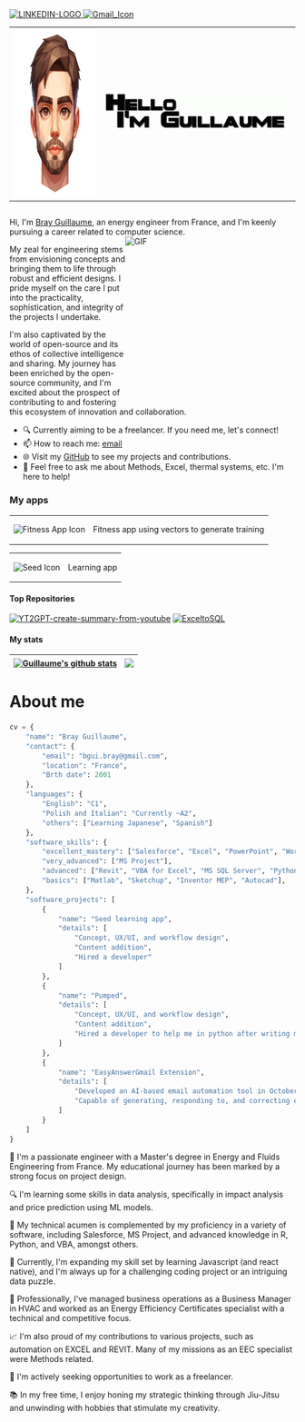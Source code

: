 <a href="https://www.linkedin.com/in/guillaume-bray-gte">
  <img src="https://github.com/yoman38/Guillaume/assets/124726056/0e383aa4-e6ce-48e4-8c68-96de98177754" alt="LINKEDIN-LOGO" width="40" height="40">
</a>

<a href="mailto:bgui.bray@gmail.com">
  <img src="https://github.com/yoman38/Guillaume/assets/124726056/9eb69432-0ffd-4d71-8c50-5dcf73ef74f4" alt="Gmail_Icon" width="40" height="40">
</a>


<div style="text-align: center;">
  <table border="0" style="border-collapse: collapse; border: none; display: inline-table;">
    <tr>
      <td>
        <img src="https://github.com/yoman38/Guillaume/blob/main/file-ywRkggFqhTuLaLktoKyYDuJ5.jpg" alt="Guillaume Working" width="300" height="300" style="display: block;"/>
      </td>
      <td style="vertical-align: middle; color: blue; font-weight: bold; font-size: larger; border: none;">
        <img src="https://github.com/yoman38/Guillaume/blob/main/gifname.gif" alt="GIF">
      </td>
    </tr>
  </table>
</div>


Hi, I'm [Bray Guillaume](https://your-portfolio-link.com/), an energy engineer from France, and I'm keenly pursuing a career related to computer science.
  <img align="right" alt="GIF" src="https://github.com/yoman38/Guillaume/blob/main/gif%20me%20working.gif" width="300" height="300" />


My zeal for engineering stems from envisioning concepts and bringing them to life through robust and efficient designs. I pride myself on the care I put into the practicality, sophistication, and integrity of the projects I undertake.

I'm also captivated by the world of open-source and its ethos of collective intelligence and sharing. My journey has been enriched by the open-source community, and I'm excited about the prospect of contributing to and fostering this ecosystem of innovation and collaboration.



- 🔍 Currently aiming to be a freelancer. If you need me, let's connect!
- 📫 How to reach me: [email](mailto:bgui.bray@gmail.com)
- 🌐 Visit my [GitHub](https://github.com/yoman38) to see my projects and contributions.
- 💬 Feel free to ask me about Methods, Excel, thermal systems, etc. I'm here to help!

### My apps
<table border="0" style="border-collapse: collapse; border: none;">
    <tr>
        <td>
            <img src="https://github.com/yoman38/Guillaume/assets/124726056/ba4f6229-2815-45a6-9513-4b90b4711846" alt="Fitness App Icon" width="100" height="100">
        </td>
        <td style="vertical-align: middle; margin-left: 20px;">
            <p>Fitness app using vectors to generate training</p>
        </td>
    </tr>
</table>

<table border="0" style="border-collapse: collapse; border: none;">
    <tr>
        <td>
            <img src="https://github.com/yoman38/Guillaume/assets/124726056/b60c5f8d-d8b3-4633-b52a-c3bc37440046" alt="Seed Icon" width="100" height="100">
        </td>
        <td style="vertical-align: middle; margin-left: 20px;">
            <p>Learning app</p>
        </td>
    </tr>
</table>



#### Top Repositories
[![YT2GPT-create-summary-from-youtube](https://github-readme-stats.vercel.app/api/pin/?username=yoman38&repo=YT2GPT-create-summary-from-youtube&theme=buefy)](https://github.com/yoman38/YT2GPT-create-summary-from-youtube)
[![ExceltoSQL](https://github-readme-stats.vercel.app/api/pin/?username=yoman38&repo=ExceltoSQL&theme=buefy)](https://github.com/yoman38/ExceltoSQL)

#### My stats
| <a href="https://github.com/yoman38/github-readme-stats"><img align="center" src="https://github-readme-stats.vercel.app/api?username=yoman38&show_icons=true&include_all_commits=true&theme=buefy&hide_border=true" alt="Guillaume's github stats" /></a> | <a href="https://github.com/yoman38/github-readme-stats"><img align="center" src="https://github-readme-stats.vercel.app/api/top-langs/?username=yoman38&layout=compact&theme=buefy&hide_border=true" /></a> |
| ------------- | ------------- |



# About me

```python
cv = {
    "name": "Bray Guillaume",
    "contact": {
        "email": "bgui.bray@gmail.com",
        "location": "France",
        "Brth date": 2001
    },
    "languages": {
        "English": "C1",
        "Polish and Italian": "Currently ~A2",
        "others": ["Learning Japanese", "Spanish"]
    },
    "software_skills": {
        "excellent_mastery": ["Salesforce", "Excel", "PowerPoint", "Word", "OneNote"],
        "very_advanced": ["MS Project"],
        "advanced": ["Revit", "VBA for Excel", "MS SQL Server", "Python"],
        "basics": ["Matlab", "Sketchup", "Inventor MEP", "Autocad"],
    },
    "software_projects": [
        {
            "name": "Seed learning app",
            "details": [
                "Concept, UX/UI, and workflow design",
                "Content addition",
                "Hired a developer"
            ]
        },
        {
            "name": "Pumped",
            "details": [
                "Concept, UX/UI, and workflow design",
                "Content addition",
                "Hired a developer to help me in python after writing myself 500+ line of code; and another one for iOS"
            ]
        },
        {
            "name": "EasyAnswerGmail Extension",
            "details": [
                "Developed an AI-based email automation tool in October 2022",
                "Capable of generating, responding to, and correcting emails"
            ]
        }
    ]
}

```







🌟 I'm a passionate engineer with a Master's degree in Energy and Fluids Engineering from France. My educational journey has been marked by a strong focus on project design.

🔍 I'm learning some skills in data analysis, specifically in impact analysis and price prediction using ML models.

🔧 My technical acumen is complemented by my proficiency in a variety of software, including Salesforce, MS Project, and advanced knowledge in R, Python, and VBA, amongst others.

🌱 Currently, I'm expanding my skill set by learning Javascript (and react native), and I'm always up for a challenging coding project or an intriguing data puzzle.

💼 Professionally, I've managed business operations as a Business Manager in HVAC and worked as an Energy Efficiency Certificates specialist with a technical and competitive focus.

📈 I'm also proud of my contributions to various projects, such as automation on EXCEL and REVIT. Many of my missions as an EEC specialist were Methods related. 

🎯 I'm actively seeking opportunities to work as a freelancer.

📚 In my free time, I enjoy honing my strategic thinking through Jiu-Jitsu and unwinding with hobbies that stimulate my creativity.
